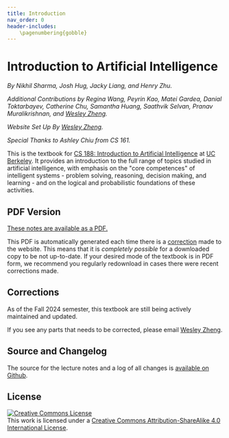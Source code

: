 ```yaml
---
title: Introduction
nav_order: 0
header-includes:
    \pagenumbering{gobble}
---
```


# Introduction to Artificial Intelligence

_By Nikhil Sharma, Josh Hug, Jacky Liang, and Henry Zhu._

_Additional Contributions by Regina Wang, Peyrin Kao, Matei Gardea, Danial Toktarbayev, Catherine Chu, Samantha Huang, Saathvik Selvan, Pranav Muralikrishnan, and [Wesley Zheng](https://wkaiz.github.io)._

_Website Set Up By [Wesley Zheng](https://wkaiz.github.io)._

_Special Thanks to Ashley Chiu from CS 161._


This is the textbook for [CS 188: Introduction to Artificial Intelligence](https://inst.eecs.berkeley.edu/~cs188/sp25) at [UC Berkeley](https://eecs.berkeley.edu/). It provides an introduction to the full range of topics studied in artificial intelligence, with emphasis on the "core competences" of intelligent systems - problem solving, reasoning, decision making, and learning - and on the logical and probabilistic foundations of these activities.

## PDF Version
[These notes are available as a PDF.](https://inst.eecs.berkeley.edu/~cs188/textbook/textbook_full.pdf)

This PDF is automatically generated each time there is a [correction](#corrections) made to the website. This means that it is _completely possible_ for a downloaded copy to be not up-to-date. If your desired mode of the textbook is in PDF form, we recommend you regularly redownload in cases there were recent corrections made.

## Corrections

As of the Fall 2024 semester, this textbook are still being actively maintained and updated.

If you see any parts that needs to be corrected, please email [Wesley Zheng](mailto:wzheng0302@berkeley.edu).

## Source and Changelog

The source for the lecture notes and a log of all changes is [available on Github](https://github.com/BerkeleyAI/textbook).

## License

<a rel="license" href="http://creativecommons.org/licenses/by-sa/4.0/"><img alt="Creative Commons License" style="border-width:0" src="https://i.creativecommons.org/l/by-sa/4.0/88x31.png" /></a><br />This <span xmlns:dct="http://purl.org/dc/terms/" href="http://purl.org/dc/dcmitype/Text" rel="dct:type">work</span> is licensed under a <a rel="license" href="http://creativecommons.org/licenses/by-sa/4.0/">Creative Commons Attribution-ShareAlike 4.0 International License</a>.
